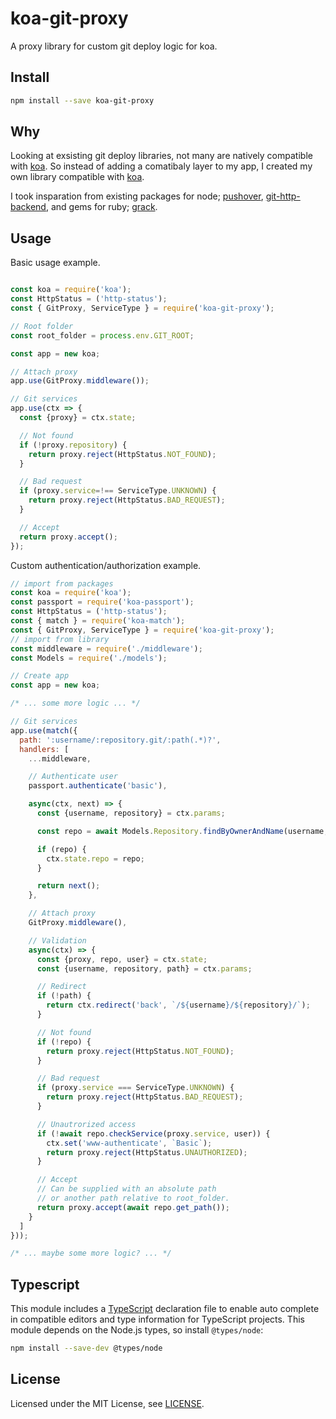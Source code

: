 # koa-git-proxy

A proxy library for custom git deploy logic for koa.

## Install

```sh
npm install --save koa-git-proxy
```

## Why

Looking at exsisting git deploy libraries, not many are natively compatible with [koa](https://www.npmjs.com/package/koa). So instead of adding a comatibaly layer to my app, I created my own library compatible with [koa](https://www.npmjs.com/package/koa).

I took insparation from existing packages for node;
[pushover](https://github.com/substack/pushover),
[git-http-backend](https://github.com/substack/git-http-backend),
and gems for ruby;
[grack](https://github.com/schacon/grack).

## Usage

Basic usage example.

```js

const koa = require('koa');
const HttpStatus = ('http-status');
const { GitProxy, ServiceType } = require('koa-git-proxy');

// Root folder
const root_folder = process.env.GIT_ROOT;

const app = new koa;

// Attach proxy
app.use(GitProxy.middleware());

// Git services
app.use(ctx => {
  const {proxy} = ctx.state;

  // Not found
  if (!proxy.repository) {
    return proxy.reject(HttpStatus.NOT_FOUND);
  }

  // Bad request
  if (proxy.service=!== ServiceType.UNKNOWN) {
    return proxy.reject(HttpStatus.BAD_REQUEST);
  }

  // Accept
  return proxy.accept();
});

```

Custom authentication/authorization example.

```js
// import from packages
const koa = require('koa');
const passport = require('koa-passport');
const HttpStatus = ('http-status');
const { match } = require('koa-match');
const { GitProxy, ServiceType } = require('koa-git-proxy');
// import from library
const middleware = require('./middleware');
const Models = require('./models');

// Create app
const app = new koa;

/* ... some more logic ... */

// Git services
app.use(match({
  path: ':username/:repository.git/:path(.*)?',
  handlers: [
    ...middleware,

    // Authenticate user
    passport.authenticate('basic'),

    async(ctx, next) => {
      const {username, repository} = ctx.params;

      const repo = await Models.Repository.findByOwnerAndName(username, repository);

      if (repo) {
        ctx.state.repo = repo;
      }

      return next();
    },

    // Attach proxy
    GitProxy.middleware(),

    // Validation
    async(ctx) => {
      const {proxy, repo, user} = ctx.state;
      const {username, repository, path} = ctx.params;

      // Redirect
      if (!path) {
        return ctx.redirect('back', `/${username}/${repository}/`);
      }

      // Not found
      if (!repo) {
        return proxy.reject(HttpStatus.NOT_FOUND);
      }

      // Bad request
      if (proxy.service === ServiceType.UNKNOWN) {
        return proxy.reject(HttpStatus.BAD_REQUEST);
      }

      // Unautrorized access
      if (!await repo.checkService(proxy.service, user)) {
        ctx.set('www-authenticate', `Basic`);
        return proxy.reject(HttpStatus.UNAUTHORIZED);
      }

      // Accept
      // Can be supplied with an absolute path
      // or another path relative to root_folder.
      return proxy.accept(await repo.get_path());
    }
  ]
}));

/* ... maybe some more logic? ... */

```

## Typescript

This module includes a [TypeScript](https://www.typescriptlang.org/)
declaration file to enable auto complete in compatible editors and type
information for TypeScript projects. This module depends on the Node.js
types, so install `@types/node`:

```sh
npm install --save-dev @types/node
```

## License
Licensed under the MIT License, see [LICENSE](./LICENSE).
